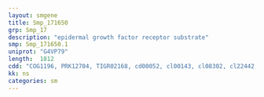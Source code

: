 ```yaml
---
layout: smgene
title: Smp_171650
grp: Smp_17
description: "epidermal growth factor receptor substrate"
smp: Smp_171650.1
uniprot: "G4VP79"
length:  1812
cdd: "COG1196, PRK12704, TIGR02168, cd00052, cl00143, cl08302, cl22442, pfam04111, pfam12763, pfam14073, smart00027, smart00503"
kk: ns
categories: sm
---
```

